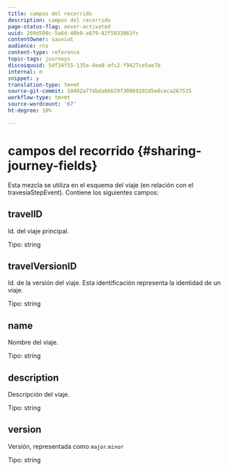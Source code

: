 ```yaml
---
title: campos del recorrido
description: campos del recorrido
page-status-flag: never-activated
uuid: 269d590c-5a6d-40b9-a879-02f5033863fc
contentOwner: sauviat
audience: rns
content-type: reference
topic-tags: journeys
discoiquuid: 5df34f55-135a-4ea8-afc2-f9427ce5ae7b
internal: n
snippet: y
translation-type: tm+mt
source-git-commit: 10402a774bda66629f30869102d5e6ceca267535
workflow-type: tm+mt
source-wordcount: '67'
ht-degree: 10%

---
```



# campos del recorrido {#sharing-journey-fields}

Esta mezcla se utiliza en el esquema del viaje (en relación con el travesíaStepEvent). Contiene los siguientes campos:

## travelID

Id. del viaje principal.

Tipo: string

## travelVersionID

Id. de la versión del viaje. Esta identificación representa la identidad de un viaje.

Tipo: string

## name

Nombre del viaje.

Tipo: string

## description

Descripción del viaje.

Tipo: string

## version

Versión, representada como `major`.`minor`

Tipo: string